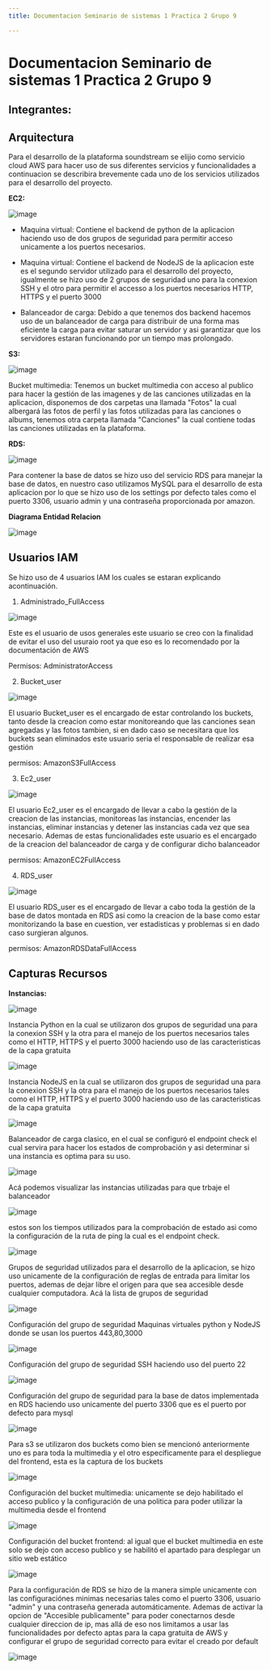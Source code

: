 ```yaml
---
title: Documentacion Seminario de sistemas 1 Practica 2 Grupo 9

---
```


# Documentacion Seminario de sistemas 1 Practica 2 Grupo 9

## Integrantes:


## Arquitectura
Para el desarrollo de la plataforma soundstream se elijio como servicio cloud AWS para hacer uso de sus diferentes servicios y funcionalidades a continuacion se describira brevemente cada uno de los servicios utilizados para el desarrollo del proyecto.

**EC2:**

![image](https://github.com/user-attachments/assets/78748e32-4e8a-4aa4-b897-4b0cd6885317)



* Maquina virtual: Contiene el backend de python de la aplicacion haciendo uso de dos grupos de seguridad para permitir acceso unicamente a los puertos necesarios.
 
* Maquina virtual: Contiene el backend de NodeJS de la aplicacion este es el segundo servidor utilizado para el desarrollo del proyecto, igualmente se hizo uso de 2 grupos de seguridad uno para la conexion SSH y el otro para permitir el accesso a los puertos necesarios HTTP, HTTPS y el puerto 3000

* Balanceador de carga:  Debido a que tenemos dos backend hacemos uso de un balanceador de carga para distribuir de una forma mas eficiente la carga para evitar saturar un servidor y asi garantizar que los servidores estaran funcionando por un tiempo mas prolongado.

**S3:**

![image](https://hackmd.io/_uploads/H1Un4G66C.png)

Bucket multimedia: Tenemos un bucket multimedia con acceso al publico para hacer la gestión de las imagenes y de las canciones utilizadas en la aplicacion, disponemos de dos carpetas una llamada "Fotos" la cual albergará las fotos de perfil y las fotos utilizadas para las canciones o albums, tenemos otra carpeta llamada "Canciones" la cual contiene todas las canciones utilizadas en la plataforma. 

**RDS:**

![image](https://hackmd.io/_uploads/r1CTNfTTR.png)

Para contener la base de datos se hizo uso del servicio RDS para manejar la base de datos, en nuestro caso utilizamos MySQL para el desarrollo de esta aplicacion por lo que se hizo uso de los settings por defecto tales como el puerto 3306, usuario admin y una contraseña proporcionada por amazon.

**Diagrama Entidad  Relacion**

![image](https://hackmd.io/_uploads/HJnDrfTpC.png)

## Usuarios IAM

Se hizo uso de 4 usuarios IAM los cuales se estaran explicando acontinuación.

1. Administrado_FullAccess

![image](https://hackmd.io/_uploads/By_ABGaaC.png)

Este es el usuario de usos generales este usuario se creo con la finalidad de evitar el uso del usuraio root ya que eso es lo recomendado por la documentación de AWS

Permisos: AdministratorAccess

2. Bucket_user

![image](https://hackmd.io/_uploads/Hk-g8MpTA.png)

El usuario Bucket_user es el encargado de estar controlando los buckets, tanto desde la creacion como estar monitoreando que las canciones sean agregadas y las fotos tambien, si en dado caso se necesitara que los buckets sean eliminados este usuario seria el responsable de realizar esa gestión

permisos: AmazonS3FullAccess

3. Ec2_user

![image](https://hackmd.io/_uploads/BJjQUG6pC.png)

El usuario Ec2_user es el encargado de llevar a cabo la gestión de la creacion de las instancias, monitoreas las instancias, encender las instancias, eliminar instancias y detener las instancias cada vez que sea necesario. Ademas de estas funcionalidades este usuario es el encargado de la creacion del balanceador de carga y de configurar dicho balanceador

permisos: AmazonEC2FullAccess

4. RDS_user

![image](https://hackmd.io/_uploads/SkQiUz66C.png)

El usuario RDS_user es el encargado de llevar a cabo toda la gestión de la base de datos montada en RDS asi como la creacion de la base como estar monitorizando la base en cuestion, ver estadisticas y problemas si en dado caso surgieran algunos.

permisos: AmazonRDSDataFullAccess

## Capturas Recursos

**Instancias:**

![image](https://hackmd.io/_uploads/Hy1fvMa6R.png)

Instancia Python en la cual se utilizaron dos grupos de seguridad una para la conexion SSH y la otra para el manejo de los puertos necesarios tales como el HTTP, HTTPS y el puerto 3000 haciendo uso de las caracteristicas de la capa gratuita

![image](https://hackmd.io/_uploads/r1NLPfTpR.png)


Instancia NodeJS en la cual se utilizaron dos grupos de seguridad una para la conexion SSH y la otra para el manejo de los puertos necesarios tales como el HTTP, HTTPS y el puerto 3000 haciendo uso de las caracteristicas de la capa gratuita

![image](https://hackmd.io/_uploads/r1JPwG660.png)

Balanceador de carga clasico, en el cual se configuró el endpoint check el cual servira para hacer los estados de comprobación y asi determinar si una instancia es optima para su uso.

![image](https://hackmd.io/_uploads/SyTwDfTaR.png)

Acá podemos visualizar las instancias utilizadas para que trbaje el balanceador

![image](https://hackmd.io/_uploads/HJKOwMaTA.png)

estos son los tiempos utilizados para la comprobación de estado asi como la configuración de la ruta de ping la cual es el endpoint check.

![image](https://hackmd.io/_uploads/SyJ5DGTTC.png)

Grupos de seguridad utilizados para el desarrollo de la aplicacion, se hizo uso unicamente de la configuración de reglas de entrada para limitar los puertos, ademas de dejar libre el origen para que sea accesible desde cualquier computadora. Acá la lista de grupos de seguridad

![image](https://hackmd.io/_uploads/rkA9vG6pR.png)

Configuración del grupo de seguridad Maquinas virtuales python y NodeJS donde se usan los puertos 443,80,3000

![image](https://hackmd.io/_uploads/rynsPfpTA.png)

Configuración del grupo de seguridad SSH haciendo uso del puerto 22

![image](https://hackmd.io/_uploads/r1v2Pfp6R.png)

Configuración del grupo de seguridad para la base de datos implementada en RDS haciendo uso unicamente del puerto 3306 que es el puerto por defecto para mysql

![image](https://hackmd.io/_uploads/rkV6vzT6A.png)

Para s3 se utilizaron dos buckets como bien se mencionó anteriormente uno es para toda la multimedia y el otro especificamente para el despliegue del frontend, esta es la captura de los buckets

![image](https://hackmd.io/_uploads/BJKRvf6T0.png)

Configuración del bucket multimedia: unicamente se dejo habilitado el acceso publico y la configuración de una politica para poder utilizar la multimedia desde el frontend

![image](https://hackmd.io/_uploads/B1s1_MT6A.png)

Configuración del bucket frontend: al igual que el bucket multimedia en este solo se dejo con acceso publico y se habilitó el apartado para desplegar un sitio web estático

![image](https://hackmd.io/_uploads/HyuxOM6a0.png)

Para la configuración de RDS se hizo de la manera simple unicamente con las configuraciónes minimas necesarias tales como el puerto 3306, usuario "admin" y una contraseña generada automáticamente. Ademas de activar la opcion de "Accesible publicamente" para poder conectarnos desde cualquier direccion de ip, mas allá de eso nos limitamos a usar las funcionalidades por defecto aptas para la capa gratuita de AWS y configurar el grupo de seguridad correcto para evitar el creado por default

![image](https://hackmd.io/_uploads/HJKW_MTTR.png)

